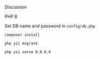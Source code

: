 Discussion

PHP 8

Set DB name and password in `config/db.php`

~~~
composer install

php yii migrate

php yii serve 0.0.0.0
~~~
